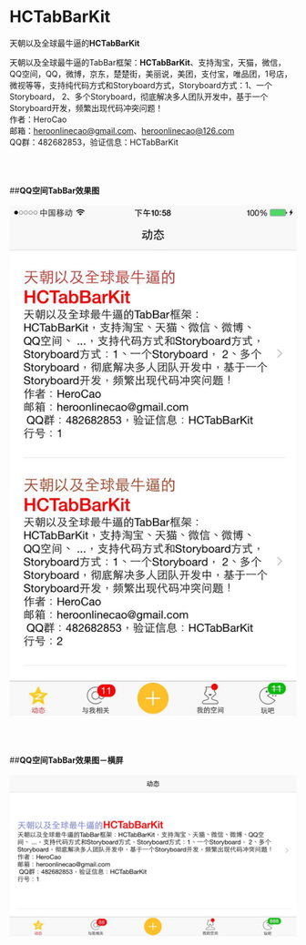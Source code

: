 # HCTabBarKit

天朝以及全球最牛逼的<b>HCTabBarKit</b>


天朝以及全球最牛逼的TabBar框架：<b>HCTabBarKit</b>、支持淘宝，天猫，微信，QQ空间，QQ，微博，京东，楚楚街，美丽说，美团，支付宝，唯品团，1号店，微视等等，支持纯代码方式和Storyboard方式，Storyboard方式：1、一个Storyboard， 2、多个Storyboard，彻底解决多人团队开发中，基于一个Storyboard开发，频繁出现代码冲突问题！<br/>作者：HeroCao <br/> 邮箱：heroonlinecao@gmail.com、heroonlinecao@126.com <br/>  QQ群：482682853，验证信息：HCTabBarKit



<br/><br/><br/>
##<b>QQ空间TabBar效果图</b> <br/><br/>
<img src='https://github.com/HeroOnline/HCTabBarKit/blob/master/Resources/QQZone.jpg'/>

<br/><br/><br/>
##<b>QQ空间TabBar效果图－横屏</b> <br/><br/>
<img src='https://github.com/HeroOnline/HCTabBarKit/blob/master/Resources/QQZone2.jpg'/>

<br/><br/><br/>

